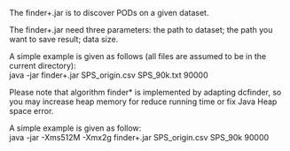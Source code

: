 The finder+.jar is to discover PODs on a given dataset.

The finder+.jar need three parameters: the path to dataset; the path you want to save result; data size.

A simple example is given as follows (all files are assumed to be in the current directory):  
java -jar finder+.jar SPS_origin.csv SPS_90k.txt 90000

Please note that algorithm finder* is implemented by adapting dcfinder, so you may increase heap memory for reduce running time or fix Java Heap space error. 

A simple example is given as follow:  
java -jar -Xms512M -Xmx2g finder+.jar SPS_origin.csv SPS_90k 90000

